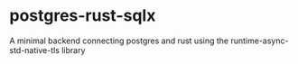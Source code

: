 # postgres-rust-sqlx
A minimal backend connecting postgres and rust using the runtime-async-std-native-tls library
